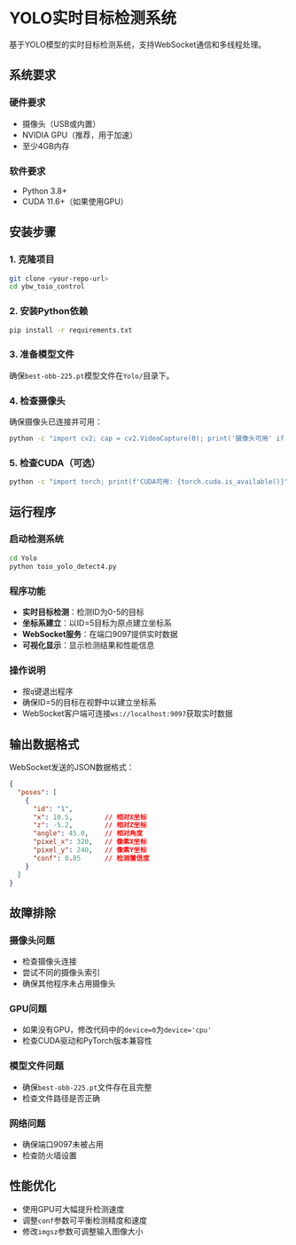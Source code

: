 # YOLO实时目标检测系统

基于YOLO模型的实时目标检测系统，支持WebSocket通信和多线程处理。

## 系统要求

### 硬件要求
- 摄像头（USB或内置）
- NVIDIA GPU（推荐，用于加速）
- 至少4GB内存

### 软件要求
- Python 3.8+
- CUDA 11.6+（如果使用GPU）

## 安装步骤

### 1. 克隆项目
```bash
git clone <your-repo-url>
cd ybw_toio_control
```

### 2. 安装Python依赖
```bash
pip install -r requirements.txt
```

### 3. 准备模型文件
确保`best-obb-225.pt`模型文件在`Yolo/`目录下。

### 4. 检查摄像头
确保摄像头已连接并可用：
```bash
python -c "import cv2; cap = cv2.VideoCapture(0); print('摄像头可用' if cap.isOpened() else '摄像头不可用'); cap.release()"
```

### 5. 检查CUDA（可选）
```bash
python -c "import torch; print(f'CUDA可用: {torch.cuda.is_available()}')"
```

## 运行程序

### 启动检测系统
```bash
cd Yolo
python toio_yolo_detect4.py
```

### 程序功能
- **实时目标检测**：检测ID为0-5的目标
- **坐标系建立**：以ID=5目标为原点建立坐标系
- **WebSocket服务**：在端口9097提供实时数据
- **可视化显示**：显示检测结果和性能信息

### 操作说明
- 按`q`键退出程序
- 确保ID=5的目标在视野中以建立坐标系
- WebSocket客户端可连接`ws://localhost:9097`获取实时数据

## 输出数据格式

WebSocket发送的JSON数据格式：
```json
{
  "poses": [
    {
      "id": "1",
      "x": 10.5,        // 相对X坐标
      "z": -5.2,        // 相对Z坐标  
      "angle": 45.0,    // 相对角度
      "pixel_x": 320,   // 像素X坐标
      "pixel_y": 240,   // 像素Y坐标
      "conf": 0.85      // 检测置信度
    }
  ]
}
```

## 故障排除

### 摄像头问题
- 检查摄像头连接
- 尝试不同的摄像头索引
- 确保其他程序未占用摄像头

### GPU问题
- 如果没有GPU，修改代码中的`device=0`为`device='cpu'`
- 检查CUDA驱动和PyTorch版本兼容性

### 模型文件问题
- 确保`best-obb-225.pt`文件存在且完整
- 检查文件路径是否正确

### 网络问题
- 确保端口9097未被占用
- 检查防火墙设置

## 性能优化

- 使用GPU可大幅提升检测速度
- 调整`conf`参数可平衡检测精度和速度
- 修改`imgsz`参数可调整输入图像大小 